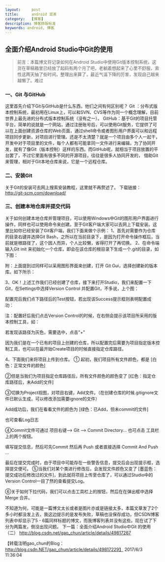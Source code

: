 ```yaml
---
layout:     post
title:      android 混淆
category:   [博客]
description: 博客排版标准
keywords: android, 博客
---
```


## 全面介绍Android Studio中Git的使用

>	前言：本篇博文将记录如何在Android Studio中使用Git版本控制系统，这货在草稿箱里已经放了起码有两个月了吧，老躺着想起来了心里不舒服，索性这两天抽了些时间，整理出来算了，最近气温下降的厉害，发现自己越来越懒了。难过

### 一、Git 与GitHub
这里首先介绍下Git与GitHub是什么东西，他们之间有何区别呢？
Git ：分布式版本控制系统，最初用在Linux上，可以和SVN、CVS等作为同一个概念理解，目前世界上最先进的分布式版本控制系统（没有之一）。
GitHub：基于Git的项目托管平台，简单的说就是一个网站，通过注册账号后，可以使用Git服务，它提供了可以在上面创建资源仓库的Web页面，通过shell命令或者图形用户界面可以和远程项目同步更新，对项目进行管理。还是不太清楚？就是一个项目由多个人一起干，开发中对于项目里的文件，每个人都有可能拿同一文件进行来编辑，为了协同开发，就有了像Git（版本控制）这样的东西。而GitHub呢，就相当于项目放置的平台罢了，不过它里面有很多不同的开源项目，往往是很多人协同开发的， 借助Git来管理，相对于Git本地仓库来说，它是一个远程仓库。

### 二、安装Git
关于Git的安装可去网上搜索安装教程，这里就不再赘述了。
下载链接：http://git-scm.com/download/

### 三、创建本地仓库并提交代码
关于如何创建本地仓库并管理项目，可以使用Windows中Git的图形用户界面进行操作，同样也可以使用命令来创建。至于Git客户端大家可以去网上下载安装。这里比如你已经安装了Git客户端，我们下面来做个示例：
1、首先对需要作为仓库的目录右键并选择Git Bash，之所以在当前目录下，是因为打开命令操作框后，当前就是根路径了，这个因人而异，个人比较懒，省得打开了再切换。
2、在命令端输入Git init 来初始化一个仓库，即会在该仓库的根目录下生成一个.git的目录，如下图：

附：上面提到过同样可以采用图形界面来创建，打开 Git Gui，选择创建新的版本库。如下所示：
	           		    
3、OK！上述工作我们已经创建了仓库，接下来打开Studio，我们来配置一下Git，在Settings中选择Version Control 并配置Git，不多说，上个图：

配置完后我们点下路径后的Test按钮，若出现该Success提示框则表明配置成功：

注：配置好后我们点击Version Control的时候，在右侧会提示该项目所采用的版本控制工具，如：

若发现该路径为灰色，需要选中，点击"+"


因为我们是在一个已有的项目上创建的仓库，所以配置完后需要为项目指定版本控制工具，也可以在最开始Create项目的时候直接指定仓库路径。

4、下面我们来将项目上传到仓库。
① 起初，我们项目所有文件颜色，都是 [白色：正常文件的颜色]

②但是当我们为项目指定仓库路径后，所有文件颜色的颜色变了 [红色：指定仓库路径后，未Add的文件]

③切换为Project视图，对项目右键，Add文件。（在创建仓库的时候.gitignore文件已默认生成，可以修改添加需要ignore的文件）

Add成功后，我们在看看文件的颜色为 [绿色：已Add，但未commit的文件]

也可查看Log日志

④Commit文件可通过 项目右键--> Git --> Commit Directory...  也可点击 工具栏上的两个按钮。


填写提交信息，然后可先Commit 然后再 Push 或者直接选择 Commit And Push ...

最后在提交完成时，由于项目中可能存在一些警告信息，提交后会出现提示框，选择提交便可。
⑤当我们对某个类进行修改后，会发现文件颜色又变了 [墨蓝色：提交成功后修改过的文件]，到此就将项目上传至仓库了，可以通过Studio中的Version Control一目了然的查看提交Log。


⑥关于如何下拉代码，我们可以点击工具栏上的按钮，然后在在弹出框中选择 Merge 合并。

不知道为何，可能是一篇博文太长或者是图片亦或是链接太多，本篇文章发了2个多小时都没发上去，我这边提示的是发布失败，草稿也没保存成功，但CSDN博客列表中却显示了5 - 6篇同样标题的博文，而我博客列表并没有这些。现在试了下分为两篇发，倒没出现问题。
下一篇：全面介绍Android Studio中Git 的使用（二）  http://blog.csdn.net/gao_chun/article/details/49817267

【转载注明gao_chun的Blog：http://blog.csdn.NET/gao_chun/article/details/49817229】
2017/6/3 11:36:04 